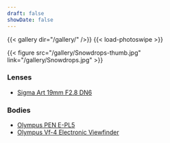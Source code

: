 ```yaml
---
draft: false 
showDate: false
---
```


{{< gallery dir="/gallery/" />}} {{< load-photoswipe >}}

{{< figure src="/gallery/Snowdrops-thumb.jpg" link="/gallery/Snowdrops.jpg" >}}

### Lenses
- [Sigma Art 19mm F2.8 DN6](https://www.sigma-foto.de/objektive/19mm-f28-dn-art/technische-daten/)

### Bodies
- [Olympus PEN E-PL5](https://www.digitalkamera.de/Testbericht/Testbericht_Olympus_Pen_E-PL5/8055.aspx)
- [Olympus Vf-4 Electronic Viewfinder](https://www.pcmag.com/reviews/olympus-electronic-viewfinder-vf-4)


